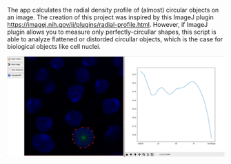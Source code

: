 The app calculates the radial density profile of (almost) circular objects on an image. The creation of this project was inspired by this ImageJ plugin https://imagej.nih.gov/ij/plugins/radial-profile.html. However, if ImageJ plugin allows you to measure only perfectly-circullar shapes, this script is able to analyze flattened or distorded circullar objects, which is the case for biological objects like cell nuclei. 

![example](./demo_images/example.png)